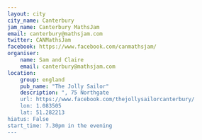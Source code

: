 ```yaml
---
layout: city                                           
city_name: Canterbury                                                               
jam_name: Canterbury MathsJam
email: canterbury@mathsjam.com
twitter: CANMathsJam
facebook: https://www.facebook.com/canmathsjam/
organiser:
    name: Sam and Claire
    email: canterbury@mathsjam.com
location:
    group: england
    pub_name: "The Jolly Sailor"
    description: ", 75 Northgate
    url: https://www.facebook.com/thejollysailorcanterbury/
    lon: 1.083505
    lat: 51.282213
hiatus: False
start_time: 7.30pm in the evening
---
```

